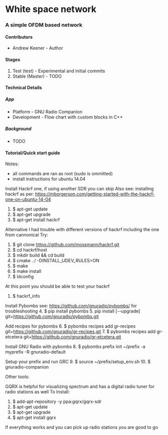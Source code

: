 # White space network
### A simple OFDM based network

#### Contributors
* Andrew Keener - Author

#### Stages
1. Test (test) - Experimental and initial commits
2. Stable (Master) - TODO

#### Technical Details
##### App
* Platform - GNU Radio Companion
* Development - Flow chart with custom blocks in C++
##### Background
* TODO

#### Tutorial/Quick start guide

Notes: 
* all commands are ran as root (sudo is ommitted)
* install instructions for ubuntu 14.04

Install Hackrf one, if using another SDR you can skip
Also see: installing hackrf as per: 
https://mborgerson.com/getting-started-with-the-hackrf-one-on-ubuntu-14-04
1. $ apt-get update
2. $ apt-get upgrade
3. $ apt-get install hackrf

Alternative
I had trouble with different versions of hackrf including the one from cannonical
Try:
1. $ git clone https://github.com/mossmann/hackrf.git
2. $ cd hackrf/host
3. $ mkdir build && cd build
4. $ cmake ../ -DINSTALL_UDEV_RULES=ON
5. $ make
6. $ make install
7. $ ldconfig

At this point you should be able to test your hackrf
1. $ hackrf_info

Install Pybombs see: https://github.com/gnuradio/pybombs/ for troubleshooting
4. $ pip install pybombs
5.  pip install [--upgrade] git+https://github.com/gnuradio/pybombs.git

Add recipes for pybombs
6. $ pybombs recipes add gr-recipes git+https://github.com/gnuradio/gr-recipes.git
7. $ pybombs recipes add gr-etcetera git+https://github.com/gnuradio/gr-etcetera.git

Install GNU Radio with pybombs
8. $ pybombs prefix init ~/prefix -a myprefix -R gnuradio-default

Setup your prefix and run GRC
9. $ source ~/prefix/setup_env.sh
10. $ gnuradio-companion



Other tools:

GQRX is helpful for visualizing spectrum and has a digital radio tuner for radio stations as well
To Install:
1. $ add-apt-repository -y ppa:gqrx/gqrx-sdr
2. $ apt-get update
3. $ apt-get upgrade
4. $ apt-get install gqrx

If everything works and you can pick up radio stations you are good to go
